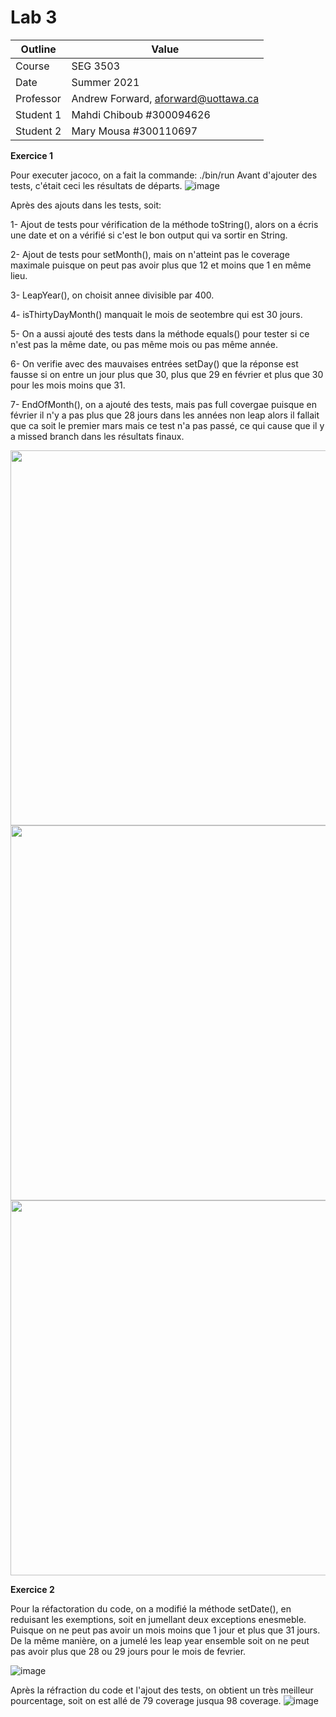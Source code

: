 # Lab 3

| Outline | Value |
| ------------- | ------------- |
| Course  | SEG 3503  |
| Date  | Summer 2021 |
| Professor  | Andrew Forward, aforward@uottawa.ca  |
| Student 1  | Mahdi Chiboub #300094626 |
| Student 2  | Mary Mousa #300110697  |



**Exercice 1**

Pour executer jacoco, on a fait la commande: ./bin/run
Avant d'ajouter des tests, c'était ceci les résultats de départs.
![image](https://user-images.githubusercontent.com/54963309/120418728-0e8e0600-c32f-11eb-9c38-8d70c57b6eca.png)


Après des ajouts dans les tests, soit:

1- Ajout de tests pour vérification de la méthode toString(), alors on a écris une date et on a vérifié si c'est le bon output qui va sortir en String.

2- Ajout de tests pour setMonth(), mais on n'atteint pas le coverage maximale puisque on peut pas avoir plus que 12 et moins que 1 en même lieu.

3- LeapYear(), on choisit annee divisible par 400.

4- isThirtyDayMonth() manquait le mois de seotembre qui est 30 jours.

5- On a aussi ajouté des tests dans la méthode equals() pour tester si ce n'est pas la même date, ou pas même mois ou pas même année.

6- On verifie avec des mauvaises entrées setDay() que la réponse est fausse si on entre un jour plus que 30, plus que 29 en février et plus que 30 pour les mois moins que 31.

7- EndOfMonth(), on a ajouté des tests, mais pas full covergae puisque en février il n'y a pas plus que 28 jours dans les années non leap alors il fallait que ca soit le premier mars mais ce test n'a pas passé, ce qui cause que il y a missed branch dans les résultats finaux.


<img src="https://user-images.githubusercontent.com/54963309/120503522-5fcee180-c391-11eb-950a-450f76486211.png"  width="700" height="600">
<img src="https://user-images.githubusercontent.com/54963309/120503639-79702900-c391-11eb-9c13-1ec872966383.png"  width="700" height="600">
<img src="https://user-images.githubusercontent.com/54963309/120419729-fe772600-c330-11eb-8269-e90a9082dae3.png"  width="700" height="600">


**Exercice 2**

Pour la réfactoration du code, on a modifié la méthode setDate(), en reduisant les exemptions, soit en jumellant deux exceptions enesmeble. Puisque on ne peut pas avoir un mois moins que 1 jour et plus que 31 jours. De la même manière, on a jumelé les leap year ensemble soit on ne peut pas avoir plus que 28 ou 29 jours pour le mois de fevrier.

![image](https://user-images.githubusercontent.com/54963309/120523669-2b185580-c3a4-11eb-98c9-5e3d84ef8f57.png)
 
Après la réfraction du code et l'ajout des tests, on obtient un très meilleur pourcentage, soit on est allé de 79 coverage jusqua 98 coverage.
![image](https://user-images.githubusercontent.com/54963309/120520725-23f04800-c3a2-11eb-9755-056ec40f9b76.png)


